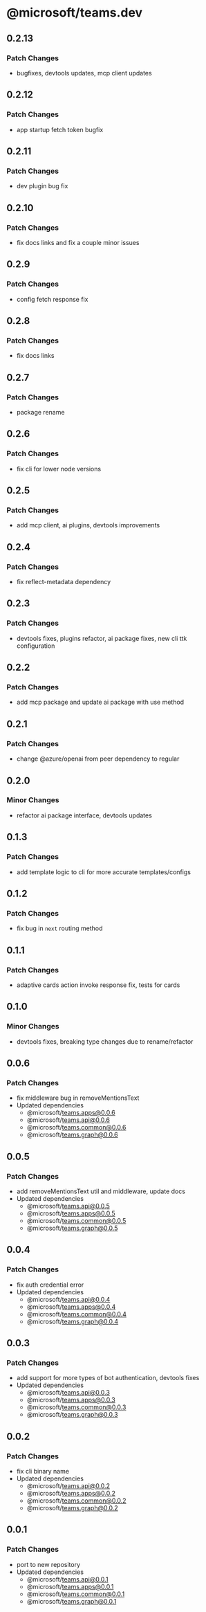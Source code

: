 # @microsoft/teams.dev

## 0.2.13

### Patch Changes

-   bugfixes, devtools updates, mcp client updates

## 0.2.12

### Patch Changes

-   app startup fetch token bugfix

## 0.2.11

### Patch Changes

-   dev plugin bug fix

## 0.2.10

### Patch Changes

-   fix docs links and fix a couple minor issues

## 0.2.9

### Patch Changes

-   config fetch response fix

## 0.2.8

### Patch Changes

-   fix docs links

## 0.2.7

### Patch Changes

-   package rename

## 0.2.6

### Patch Changes

-   fix cli for lower node versions

## 0.2.5

### Patch Changes

-   add mcp client, ai plugins, devtools improvements

## 0.2.4

### Patch Changes

-   fix reflect-metadata dependency

## 0.2.3

### Patch Changes

-   devtools fixes, plugins refactor, ai package fixes, new cli ttk configuration

## 0.2.2

### Patch Changes

-   add mcp package and update ai package with use method

## 0.2.1

### Patch Changes

-   change @azure/openai from peer dependency to regular

## 0.2.0

### Minor Changes

-   refactor ai package interface, devtools updates

## 0.1.3

### Patch Changes

-   add template logic to cli for more accurate templates/configs

## 0.1.2

### Patch Changes

-   fix bug in `next` routing method

## 0.1.1

### Patch Changes

-   adaptive cards action invoke response fix, tests for cards

## 0.1.0

### Minor Changes

-   devtools fixes, breaking type changes due to rename/refactor

## 0.0.6

### Patch Changes

-   fix middleware bug in removeMentionsText
-   Updated dependencies
    -   @microsoft/teams.apps@0.0.6
    -   @microsoft/teams.api@0.0.6
    -   @microsoft/teams.common@0.0.6
    -   @microsoft/teams.graph@0.0.6

## 0.0.5

### Patch Changes

-   add removeMentionsText util and middleware, update docs
-   Updated dependencies
    -   @microsoft/teams.api@0.0.5
    -   @microsoft/teams.apps@0.0.5
    -   @microsoft/teams.common@0.0.5
    -   @microsoft/teams.graph@0.0.5

## 0.0.4

### Patch Changes

-   fix auth credential error
-   Updated dependencies
    -   @microsoft/teams.api@0.0.4
    -   @microsoft/teams.apps@0.0.4
    -   @microsoft/teams.common@0.0.4
    -   @microsoft/teams.graph@0.0.4

## 0.0.3

### Patch Changes

-   add support for more types of bot authentication, devtools fixes
-   Updated dependencies
    -   @microsoft/teams.api@0.0.3
    -   @microsoft/teams.apps@0.0.3
    -   @microsoft/teams.common@0.0.3
    -   @microsoft/teams.graph@0.0.3

## 0.0.2

### Patch Changes

-   fix cli binary name
-   Updated dependencies
    -   @microsoft/teams.api@0.0.2
    -   @microsoft/teams.apps@0.0.2
    -   @microsoft/teams.common@0.0.2
    -   @microsoft/teams.graph@0.0.2

## 0.0.1

### Patch Changes

-   port to new repository
-   Updated dependencies
    -   @microsoft/teams.api@0.0.1
    -   @microsoft/teams.apps@0.0.1
    -   @microsoft/teams.common@0.0.1
    -   @microsoft/teams.graph@0.0.1
